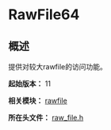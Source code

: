 # RawFile64

## 概述

提供对较大rawfile的访问功能。

**起始版本：** 11

**相关模块：** [rawfile](capi-rawfile-rawfile.md)

**所在头文件：** [raw_file.h](capi-raw-file-h.md)

